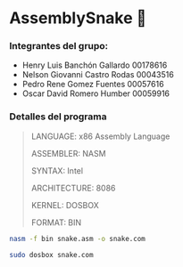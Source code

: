 # AssemblySnake :rocket:

### Integrantes del grupo:

* Henry Luis Banchón Gallardo 00178616
* Nelson Giovanni Castro Rodas  00043516
* Pedro Rene Gomez Fuentes 00057616
* Oscar David Romero Humber 00059916 

### Detalles del programa

> LANGUAGE: x86 Assembly Language
>
> ASSEMBLER: NASM
>
> SYNTAX: Intel
>
> ARCHITECTURE: 8086 
>
> KERNEL: DOSBOX
>
> FORMAT: BIN

``` bash 
nasm -f bin snake.asm -o snake.com
```

``` bash
sudo dosbox snake.com
```
